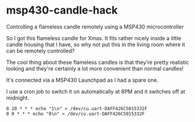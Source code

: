 # msp430-candle-hack
Controlling a flameless candle remotely using a MSP430 microcontroller

So I got this flameless candle for Xmas. It fits rather nicely inside a little candle housing that I have, so why not put this in the living room where it can be remotely controlled?

The cool thing about these flameless candles is that they're pretty realistic looking and they're certainly a lot more convenient than normal candles!

It's connected via a MSP430 Launchpad as I had a spare one.  

I use a cron job to switch it on automatically at 8PM and it switches off at midnight.

```
0 20 * * * echo "1\n" > /dev/cu.uart-DAFF426C5015332F
0 0 * * * echo "0\n" > /dev/cu.uart-DAFF426C5015332F
```
 

